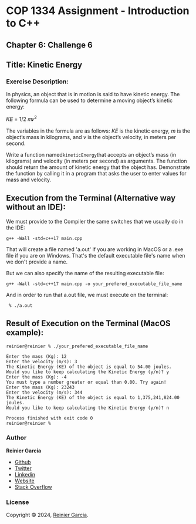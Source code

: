 # COP 1334 Assignment - Introduction to C++

## Chapter 6: Challenge 6

## Title: Kinetic Energy

### Exercise Description:

In physics, an object that is in motion is said to have kinetic energy. The following formula can be used to determine a moving object’s kinetic energy:

𝐾𝐸 = 1/2 𝑚𝑣<sup>2</sup>

The variables in the formula are as follows: _KE_ is the kinetic energy, _m_ is the object’s mass in kilograms, and _v_ is the object’s velocity, in meters per second.

Write a function named`kineticEnergy`that accepts an object’s mass (in kilograms) and velocity (in meters per second) as arguments. The function should return the amount of kinetic energy that the object has. Demonstrate the function by calling it in a program that asks the user to enter values for
mass and velocity.

## Execution from the Terminal (Alternative way without an IDE):

We must provide to the Compiler the same switches that we usually do in the IDE:

```terminal
g++ -Wall -std=c++17 main.cpp
```

That will create a file named 'a.out' if you are working in MacOS or a .exe file if you are on Windows. That's the default executable file's name when we don't provide a name.

But we can also specify the name of the resulting executable file:

```terminal
g++ -Wall -std=c++17 main.cpp -o your_prefered_executable_file_name
```

And in order to run that a.out file, we must execute on the terminal:

```terminal
 % ./a.out
```

## Result of Execution on the Terminal (MacOS example):

```terminal
reinier@reinier % ./your_prefered_executable_file_name

Enter the mass (Kg): 12
Enter the velocity (m/s): 3
The Kinetic Energy (KE) of the object is equal to 54.00 joules.
Would you like to keep calculating the Kinetic Energy (y/n)? y
Enter the mass (Kg): -4
You must type a number greater or equal than 0.00. Try again!
Enter the mass (Kg): 23243
Enter the velocity (m/s): 344
The Kinetic Energy (KE) of the object is equal to 1,375,241,824.00 joules.
Would you like to keep calculating the Kinetic Energy (y/n)? n
  
Process finished with exit code 0
reinier@reinier % 
```

### Author

**Reinier Garcia**

* [Github](https://github.com/reymillenium)
* [Twitter](https://twitter.com/ReinierGarciaR)
* [Linkedin](https://www.linkedin.com/in/reiniergarcia/)
* [Website](https://www.reiniergarcia.dev/)
* [Stack Overflow](https://stackoverflow.com/users/9616949/reinier-garcia)

### License

Copyright © 2024, [Reinier Garcia](https://github.com/reymillenium).


